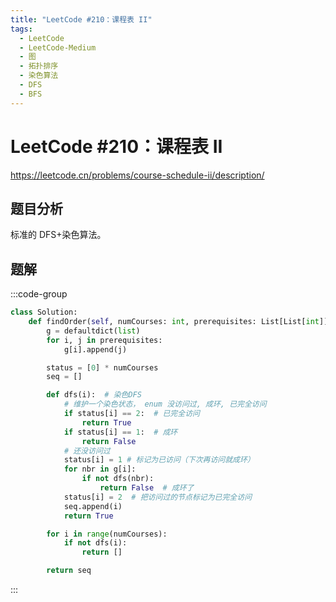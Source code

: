 ```yaml
---
title: "LeetCode #210：课程表 II"
tags:
  - LeetCode
  - LeetCode-Medium
  - 图
  - 拓扑排序
  - 染色算法
  - DFS
  - BFS
---
```


# LeetCode #210：课程表 II

https://leetcode.cn/problems/course-schedule-ii/description/

## 题目分析

标准的 DFS+染色算法。

## 题解

:::code-group

```python [Python]
class Solution:
    def findOrder(self, numCourses: int, prerequisites: List[List[int]]) -> List[int]:
        g = defaultdict(list)
        for i, j in prerequisites:
            g[i].append(j)

        status = [0] * numCourses
        seq = []

        def dfs(i):  # 染色DFS
            # 维护一个染色状态， enum 没访问过, 成环, 已完全访问
            if status[i] == 2:  # 已完全访问
                return True
            if status[i] == 1:  # 成环
                return False
            # 还没访问过
            status[i] = 1 # 标记为已访问（下次再访问就成环）
            for nbr in g[i]:
                if not dfs(nbr):
                    return False  # 成环了
            status[i] = 2  # 把访问过的节点标记为已完全访问
            seq.append(i)
            return True

        for i in range(numCourses):
            if not dfs(i):
                return []

        return seq
```

:::
